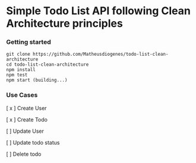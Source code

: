 # Simple Todo List API following Clean Architecture principles

### Getting started

```
git clone https://github.com/Matheusdiogenes/todo-list-clean-architecture
cd todo-list-clean-architecture
npm install
npm test
npm start (building...)
```

### Use Cases

[ x ] Create User

[ x ] Create Todo

[ ] Update User

[ ] Update todo status

[ ] Delete todo 
